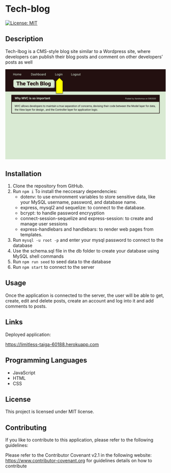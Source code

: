 # Tech-blog


[![License: MIT](https://img.shields.io/badge/License-MIT-yellow.svg)](https://opensource.org/licenses/MIT)

## Description

Tech-lbog is a CMS-style blog site similar to a Wordpress site, where developers can publish their blog posts and comment on other developers’ posts as well

<img width="1440" alt="screenshot" src="public/images/14-mvc-homework-demo-01.gif">


## Installation

1. Clone the repository from GitHub. 
2. Run `npm i`  To install the neccesary dependencies:
   - dotenv: to use environment variables to store sensitive data, like your MySQL username, password, and database name.
   - express, mysql2 and sequelize: to connect to the database.
   - bcrypt: to handle password encryyption
   - connect-session-sequelize and express-session: to create and manage user sessions
   - express-handlebars and handlebars: to render web pages from templates.
3. Run `mysql -u root -p` and enter your mysql password to connect to the database
4. Use the schema.sql file in the db folder to create your database using MySQL shell commands
5. Run `npm run seed` to seed data to the database
6. Run `npm start` to connect to the server 

## Usage  

Once the application is connected to the server, the user will be able to get, create, edit and delete posts, create an account and log into it and add comments to posts.

## Links

Deployed application:

 https://limitless-taiga-60188.herokuapp.com


## Programming Languages

  * JavaScript
  * HTML
  * CSS

## License

  This project is licensed under MIT license. 

## Contributing
  
  If you like to contribute to this application, please refer to the following guidelines:

  Please refer to the Contributor Covenant v2.1 in the following  website: https://www.contributor-covenant.org for guidelines details on how to contribute
